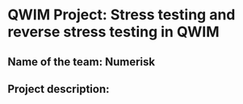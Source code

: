 # QWIM Project: Stress testing and reverse stress testing in QWIM
## Name of the team: Numerisk
## Project description:
